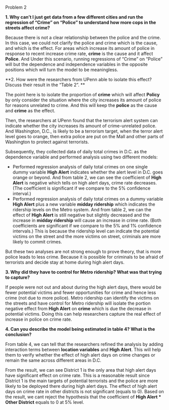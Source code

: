 Problem 2

**1. Why can’t I just get data from a few different cities and run the
regression of “Crime” on “Police” to understand how more cops in the
streets affect crime?**

Because there is not a clear relationship between the police and the
crime. In this case, we could not clarify the police and crime which is
the cause, and which is the effect. For areas which increase its amount
of police in response to recent increase crime rate, **crime** is the
cause and it affect **Police**. And Under this scenario, running
regressions of “Crime” on “Police” will but the dependence and
independence variables in the opposite positions which will turn the
model to be meaningless.

**2. How were the researchers from UPenn able to isolate this effect?
Discuss their result in the “Table 2”. **

The point here is to isolate the proportion of **crime** which will
affect **Policy** by only consider the situation where the city
increases its amount of police for reasons unrelated to crime. And this
will keep the **police** as the cause and **crime** as the effect.

Then, the researchers at UPenn found that the terrorism alert system can
indicate whether the city increases its amount of crime-unrelated
police. And Washington, D.C., is likely to be a terrorism target, when
the terror alert level goes to orange, then extra police are put on the
Mall and other parts of Washington to protect against terrorists.

Subsequently, they collected data of daily total crimes in D.C. as the
dependence variable and performed analysis using two different models:

-   Performed regression analysis of daily total crimes on one single
    dummy variable **High Alert** indicates whether the alert level in
    D.C. goes orange or beyond. And from table 2, we can see the
    coefficient of **High Alert** is negative which tells on high alert
    days, crime rate decreases. (The coefficient is significant if we
    compare to the 5% confidence interval.)
-   Performed regression analysis of daily total crimes on a dummy
    variable **High Alert** plus a new variable **midday ridership**
    which indicates the ridership levels on the Metro system. And from
    table 2, we can the effect of **High Alert** is still negative but
    slightly decreased and the increase in **midday ridership** will
    cause an increase in crime rate. (Both coefficients are significant
    if we compare to the 5% and 1% confidence intervals.) This is
    because the ridership level can indicate the potential victims on
    the street and the more victims on street, criminals are more likely
    to commit crimes.

But these two analyses are not strong enough to prove theory, that is
more police leads to less crime. Because it is possible for criminals to
be afraid of terrorists and decide stay at home during high alert days.

**3. Why did they have to control for Metro ridership? What was that
trying to capture?**

If people were not out and about during the high alert days, there would
be fewer potential victims and fewer opportunities for crime and hence
less crime (not due to more police). Metro ridership can identify the
victims on the streets and have control for Metro ridership will isolate
the portion negative effect from **High Alert** on **crime** which is
due the decrease in potential victims. Doing this can help researchers
capture the real effect of increase in police on crime rate.

**4. Can you describe the model being estimated in table 4? What is the
conclusion?**

From table 4, we can tell that the researchers refined the analysis by
adding interaction terms between **location variables** and **High
Alert**. This will help them to verify whether the effect of high alert
days on crime changes or remain the same across different areas in D.C.

From the result, we can see District 1 is the only area that high alert
days have significant effect on crime rate. This is a reasonable result
since District 1 is the main targets of potential terrorists and the
police are more likely to be deployed there during high alert days. The
effect of high alert days on crime rate in other districts is not
significant (equals to 0). Based on the result, we cant reject the
hypothesis that the coefficient of **High Alert \* Other District**
equals to 0 at 5% level.
